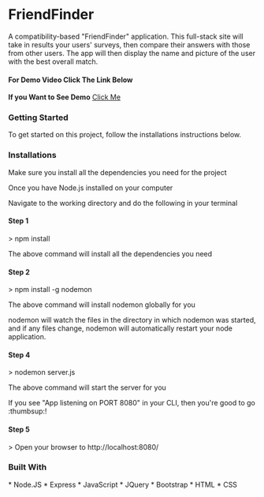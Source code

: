 <h1>FriendFinder</h1>

<p>A compatibility-based "FriendFinder" application. This full-stack site will
take in results your users' surveys, then compare their answers with those from other users. The app 
will then display the name and picture of the user with the best overall match.</p>

<h4><strong>For Demo Video Click The Link Below</strong></h4>


<strong>If you Want to See Demo</strong> <a href = "https://drive.google.com/file/d/1iWTnZC7aurWc5t63qNfQF2tFUSA9LQQh/view" target = "_blank">Click Me</a>

<h3>Getting Started</h3>
<p>To get started on this project, follow the installations instructions below.</p>

<h3>Installations</h3>

<p>Make sure you install all the dependencies you need for the project</p>
<p>Once you have Node.js installed on your computer</p>
<p>Navigate to the working directory and do the following in your terminal</p>

<h4>Step 1</h4>
<p>> npm install<p>

<p>The above command will install all the dependencies you need</p>

<h4>Step 2</h4>
<p>> npm install -g nodemon</p>

<p>The above command will install nodemon globally for you</p>
<p>nodemon will watch the files in the directory in which nodemon was started, and if any files 
change, nodemon will automatically restart your node application.</p>


<h4>Step 4</h4>
<p>> nodemon server.js</p>
<p>The above command will start the server for you</p>

<p>If you see "App listening on PORT 8080" in your CLI, then you're good to go :thumbsup:!<p>

<h4>Step 5</h4>
<p>> Open your browser to http://localhost:8080/</p>

<h3>Built With</h3>
* Node.JS
* Express
* JavaScript
* JQuery
* Bootstrap
* HTML
* CSS
